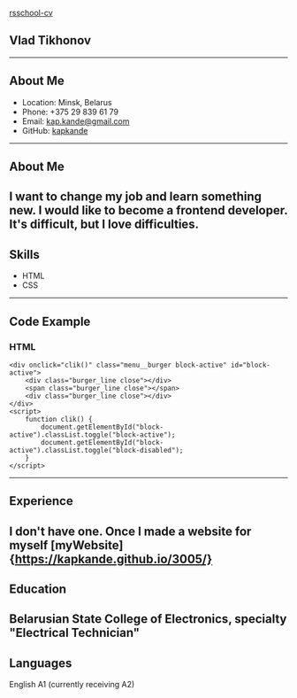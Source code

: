 [rsschool-cv]()
## Vlad Tikhonov ##
---
## About Me ##
- Location: Minsk, Belarus
- Phone: +375 29 839 61 79
- Email: kap.kande@gmail.com
- GitHub: [kapkande](https://github.com/kapkande)
---
## About Me ##
I want to change my job and learn something new. I would like to become a frontend developer. It's difficult, but I love difficulties.
---
## Skills ##
- HTML
- CSS 
---
## Code Example ##
### HTML ###
    <div onclick="clik()" class="menu__burger block-active" id="block-active">
        <div class="burger_line close"></div>
        <span class="burger_line close"></span>
        <div class="burger_line close"></div>
    </div>
    <script>
        function clik() {
            document.getElementById("block-active").classList.toggle("block-active");
            document.getElementById("block-active").classList.toggle("block-disabled");
        }
    </script>
---
## Experience ## 
I don't have one. 
Once I made a website for myself
[myWebsite] {https://kapkande.github.io/3005/}
---
## Education ##
Belarusian State College of Electronics, specialty "Electrical Technician"
---
## Languages  ##
English A1 (currently receiving A2)
